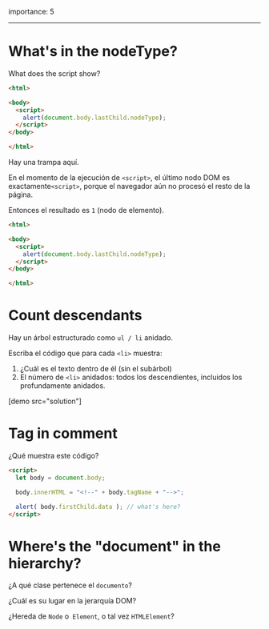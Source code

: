 importance: 5

---

# What's in the nodeType?

What does the script show?

```html
<html>

<body>
  <script>
    alert(document.body.lastChild.nodeType);
  </script>
</body>

</html>
```

Hay una trampa aquí.

En el momento de la ejecución de `<script>`, el último nodo DOM es exactamente` <script> `, porque el navegador aún no procesó el resto de la página.

Entonces el resultado es `1` (nodo de elemento).

```html run height=60
<html>

<body>
  <script>
    alert(document.body.lastChild.nodeType);
  </script>
</body>

</html>
```

# Count descendants

Hay un árbol estructurado como `ul / li` anidado.

Escriba el código que para cada `<li>` muestra:

1. ¿Cuál es el texto dentro de él (sin el subárbol)
2. El número de `<li>` anidados: todos los descendientes, incluidos los profundamente anidados.

[demo src="solution"]

# Tag in comment

¿Qué muestra este código?

```html
<script>
  let body = document.body;

  body.innerHTML = "<!--" + body.tagName + "-->";

  alert( body.firstChild.data ); // what's here?
</script>
```
# Where's the "document" in the hierarchy?

¿A qué clase pertenece el `documento`?

¿Cuál es su lugar en la jerarquía DOM?

¿Hereda de `Node` o` Element`, o tal vez `HTMLElement`?
